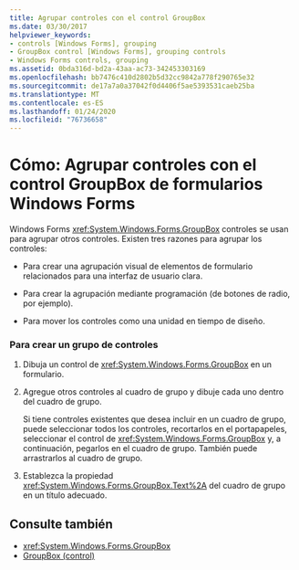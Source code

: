 ```yaml
---
title: Agrupar controles con el control GroupBox
ms.date: 03/30/2017
helpviewer_keywords:
- controls [Windows Forms], grouping
- GroupBox control [Windows Forms], grouping controls
- Windows Forms controls, grouping
ms.assetid: 0bda316d-bd2a-43aa-ac73-342453303169
ms.openlocfilehash: bb7476c410d2802b5d32cc9842a778f290765e32
ms.sourcegitcommit: de17a7a0a37042f0d4406f5ae5393531caeb25ba
ms.translationtype: MT
ms.contentlocale: es-ES
ms.lasthandoff: 01/24/2020
ms.locfileid: "76736658"
---
```

# <a name="how-to-group-controls-with-the-windows-forms-groupbox-control"></a>Cómo: Agrupar controles con el control GroupBox de formularios Windows Forms
Windows Forms <xref:System.Windows.Forms.GroupBox> controles se usan para agrupar otros controles. Existen tres razones para agrupar los controles:  
  
- Para crear una agrupación visual de elementos de formulario relacionados para una interfaz de usuario clara.  
  
- Para crear la agrupación mediante programación (de botones de radio, por ejemplo).  
  
- Para mover los controles como una unidad en tiempo de diseño.  
  
### <a name="to-create-a-group-of-controls"></a>Para crear un grupo de controles  
  
1. Dibuja un control de <xref:System.Windows.Forms.GroupBox> en un formulario.  
  
2. Agregue otros controles al cuadro de grupo y dibuje cada uno dentro del cuadro de grupo.  
  
     Si tiene controles existentes que desea incluir en un cuadro de grupo, puede seleccionar todos los controles, recortarlos en el portapapeles, seleccionar el control de <xref:System.Windows.Forms.GroupBox> y, a continuación, pegarlos en el cuadro de grupo. También puede arrastrarlos al cuadro de grupo.  
  
3. Establezca la propiedad <xref:System.Windows.Forms.GroupBox.Text%2A> del cuadro de grupo en un título adecuado.  
  
## <a name="see-also"></a>Consulte también

- <xref:System.Windows.Forms.GroupBox>
- [GroupBox (control)](groupbox-control-windows-forms.md)
